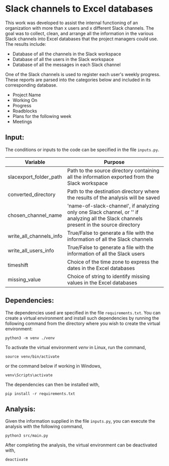 # Slack channels to Excel databases
This work was developed to assist the internal functioning of an organization with more than x users and x different Slack channels.
The goal was to collect, clean, and arrange all the information in the various Slack channels into Excel databases that the project managers could use.
The results include:
* Database of all the channels in the Slack workspace
* Database of all the users in the Slack workspace
* Database of all the messages in each Slack channel
  
One of the Slack channels is used to register each user's weekly progress. These reports are parsed into the categories below and included in its corresponding database.
* Project Name
* Working On
* Progress
* Roadblocks
* Plans for the following week
* Meetings


## Input:
The conditions or inputs to the code can be specified in the file `inputs.py`.

|Variable | Purpose|
|---|---|
|slacexport_folder_path | Path to the source directory containing all the information exported from the Slack workspace |
|converted_directory| Path to the destination directory where the results of the analysis will be saved |
|chosen_channel_name | 'name-of-slack-channel', if analyzing only one Slack channel, or '' if analyzing all the Slack channels present in the source directory | 
| write_all_channels_info | True/False to generate a file with the information of all the Slack channels |
| write_all_users_info | True/False to generate a file with the information of all the Slack users |
| timeshift | Choice of the time zone to express the dates in the Excel databases |
| missing_value | Choice of string to identify missing values in the Excel databases |
    
## Dependencies:
The dependencies used are specified in the file `requirements.txt`. You can create a virtual environment and install such dependencies by running the following command from the directory where you wish to create the virtual environment:
```{bash}
python3 -m venv ./venv
```
To activate the virtual environment _venv_ in Linux, run the command,
```{bash}
source venv/bin/activate
```
or the command below if working in Windows,
```{bash}
venv\Scripts\activate
```
The dependencies can then be installed with,
```{bash}
pip install -r requirements.txt
```

## Analysis:
Given the information supplied in the file `inputs.py`, you can execute the analysis with the following command,
```{bash}
python3 src/main.py
```
After completing the analysis, the virtual environment can be deactivated with,
```{bash}
deactivate
```

